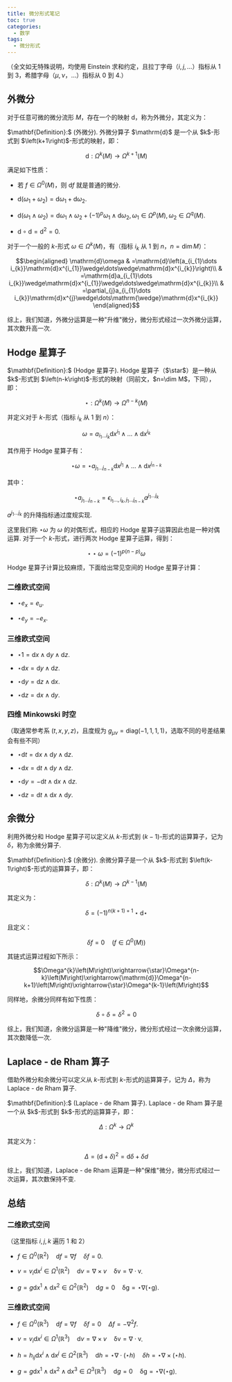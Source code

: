 ```yaml
---
title: 微分形式笔记
toc: true
categories:
  - 数学
tags:
  - 微分形式
---
```


<!-- more -->

（全文如无特殊说明，均使用 Einstein
求和约定，且拉丁字母（$i,j,\dots$）指标从 $1$ 到
$3$，希腊字母（$\mu,\nu\text{，}\dots$）指标从 $0$ 到 $4$.）

## 外微分

对于任意可微的微分流形 $M$，存在一个的映射
$\mathrm{d}$，称为外微分，其定义为：

<div class="notice--success" markdown="1">
$\mathbf{Definition}:$ (外微分). 外微分算子 $\mathrm{d}$ 是一个从 $k$-形式到
$\left(k+1\right)$-形式的映射，即：

$$\mathrm{d}:\Omega^{k}\left(M\right)\to\Omega^{k+1}\left(M\right)$$

满足如下性质：

-   若 $f\in\Omega^{0}\left(M\right)$，则 $\mathrm{d}f$ 就是普通的微分.

-   $\mathrm{d}\left(\omega_{1}+\omega_{2}\right)=\mathrm{d}\omega_{1}+\mathrm{d}\omega_{2}$.

-   $\mathrm{d}\left(\omega_{1}\wedge\omega_{2}\right)=\mathrm{d}\omega_{1}\wedge\omega_{2}+\left(-1\right)^{p}\omega_{1}\wedge\mathrm{d}\omega_{2},\omega_{1}\in\Omega^{p}\left(M\right),\omega_{2}\in\Omega^{q}\left(M\right)$.

-   $\mathrm{d}\circ\mathrm{d}=\mathrm{d}^{2}=0$.
</div>

对于一个一般的 $k$-形式 $\omega\in\Omega^{k}\left(M\right)$，有（指标
$i_{k}$ 从 $1$ 到 $n$，$n=\dim M$）：

$$\begin{aligned}
\mathrm{d}\omega & =\mathrm{d}\left(a_{i_{1}\dots i_{k}}\mathrm{d}x^{i_{1}}\wedge\dots\wedge\mathrm{d}x^{i_{k}}\right)\\
 & =\mathrm{d}a_{i_{1}\dots i_{k}}\wedge\mathrm{d}x^{i_{1}}\wedge\dots\wedge\mathrm{d}x^{i_{k}}\\
 & =\partial_{j}a_{i_{1}\dots i_{k}}\mathrm{d}x^{j}\wedge\dots\mathrm{\wedge}\mathrm{d}x^{i_{k}}
\end{aligned}$$

综上，我们知道，外微分运算是一种"升维"微分，微分形式经过一次外微分运算，其次数升高一次.

## Hodge 星算子

<div class="notice--success" markdown="1">
$\mathbf{Definition}:$ (Hodge 星算子). Hodge 星算子（$\star$）是一种从
$k$-形式到
$\left(n-k\right)$-形式的映射（同前文，$n=\dim M$，下同），即：

$$\star:\Omega^{k}\left(M\right)\to\Omega^{n-k}\left(M\right)$$

并定义对于 $k$-形式（指标 $i_{k}$ 从 $1$ 到 $n$）：

$$\omega=a_{i_{1}\dots i_{k}}\mathrm{d}x^{i_{1}}\wedge\dots\wedge\mathrm{d}x^{i_{k}}$$

其作用于 Hodge 星算子有：

$$\star\omega=\star a_{j_{1}\dots j_{n-k}}\mathrm{d}x^{j_{1}}\wedge\dots\wedge\mathrm{d}x^{j_{n-k}}$$

其中：

$$\star a_{j_{1}\dots j_{n-k}}=\epsilon_{i_{1}\dots,i_{k},j_{1}\dots j_{n-k}}a^{j_{1}\dots j_{k}}$$

$a^{j_{1}\dots j_{k}}$ 的升降指标通过度规实现.
</div>

这里我们称 $\star\omega$ 为 $\omega$ 的对偶形式，相应的 Hodge
星算子运算因此也是一种对偶运算. 对于一个 $k$-形式，进行两次 Hodge
星算子运算，得到：

$$\star\star\omega=\left(-1\right)^{p\left(n-p\right)}\omega$$

Hodge 星算子计算比较麻烦，下面给出常见空间的 Hodge 星算子计算：

### 二维欧式空间

-   $\star e_{x}=e_{u}$.

-   $\star e_{y}=-e_{x}$.

### 三维欧式空间

-   $\star1=\mathrm{d}x\wedge\mathrm{d}y\wedge\mathrm{d}z$.

-   $\star\mathrm{d}x=\mathrm{d}y\wedge\mathrm{d}z$.

-   $\star\mathrm{d}y=\mathrm{d}z\wedge\mathrm{d}x$.

-   $\star\mathrm{d}z=\mathrm{d}x\wedge\mathrm{d}y$.

### 四维 Minkowski 时空

（取通常参考系 $\left(t,x,y,z\right)$，且度规为
$g_{\mu\nu}=\text{diag}\left(-1,1,1,1\right)$，选取不同的号差结果会有些不同）

-   $\star\mathrm{d}t=\mathrm{d}x\wedge\mathrm{d}y\wedge\mathrm{d}z$.

-   $\star\mathrm{d}x=\mathrm{d}t\wedge\mathrm{d}y\wedge\mathrm{d}z$.

-   $\star\mathrm{d}y=-\mathrm{d}t\wedge\mathrm{d}x\wedge\mathrm{d}z$.

-   $\star\mathrm{d}z=\mathrm{d}t\wedge\mathrm{d}x\wedge\mathrm{d}y$.

## 余微分

利用外微分和 Hodge 星算子可以定义从 $k$-形式到
$\left(k-1\right)$-形式的运算算子，记为 $\delta$，称为余微分算子.

<div class="notice--success" markdown="1">
$\mathbf{Definition}:$ (余微分). 余微分算子是一个从 $k$-形式到
$\left(k-1\right)$-形式的运算算子，即：

$$\delta:\Omega^{k}\left(M\right)\to\Omega^{k-1}\left(M\right)$$

其定义为：

$$\delta=\left(-1\right)^{n\left(k+1\right)+1}\star\mathrm{d}\star$$

且定义：

$$\delta f=0\quad\left(f\in\Omega^{0}\left(M\right)\right)$$
</div>

其链式运算过程如下所示：

$$\Omega^{k}\left(M\right)\xrightarrow{\star}\Omega^{n-k}\left(M\right)\xrightarrow{\mathrm{d}}\Omega^{n-k+1}\left(M\right)\xrightarrow{\star}\Omega^{k-1}\left(M\right)$$

同样地，余微分同样有如下性质：

$$\delta\circ\delta=\delta^{2}=0$$

综上，我们知道，余微分运算是一种"降维"微分，微分形式经过一次余微分运算，其次数降低一次.

## Laplace - de Rham 算子

借助外微分和余微分可以定义从 $k$-形式到 $k$-形式的运算算子，记为
$\Delta$，称为 Laplace - de Rham 算子.

<div class="notice--success" markdown="1">
$\mathbf{Definition}:$ (Laplace - de Rham 算子). Laplace - de Rham
算子是一个从 $k$-形式到 $k$-形式的运算算子，即：

$$\Delta:\Omega^{k}\to\Omega^{k}$$

其定义为：

$$\Delta=\left(\mathrm{d}+\delta\right)^{2}=\mathrm{d}\delta+\delta d$$
</div>

综上，我们知道，Laplace - de Rham
运算是一种"保维"微分，微分形式经过一次运算，其次数保持不变.

## 总结

### 二维欧式空间

（这里指标 $i,j,k$ 遍历 $1$ 和 $2$）

-   $f\in\Omega^{0}\left(\mathbb{R}^{2}\right)\quad\mathrm{d}f=\nabla f\quad\delta f=0$.

-   $v=v_{i}\mathrm{d}x^{i}\in\Omega^{1}\left(\mathbb{R}^{2}\right)\quad\mathrm{d}v=\nabla\times v\quad\mathrm{\delta v=\nabla\cdot v}$.

-   $g=g\mathrm{d}x^{1}\wedge\mathrm{d}x^{2}\in\Omega^{2}\left(\mathrm{\mathbb{R}^{2}}\right)\quad\mathrm{d}g=0\quad\mathrm{\delta g=\star\nabla\left(\star g\right)}$.

### 三维欧式空间

-   $f\in\Omega^{0}\left(\mathbb{R}^{3}\right)\quad\mathrm{d}f=\nabla f\quad\delta f=0\quad\Delta f=-\nabla^{2}f$.

-   $v=v_{i}\mathrm{d}x^{i}\in\Omega^{1}\left(\mathbb{R}^{3}\right)\quad\mathrm{d}v=\nabla\times v\quad\mathrm{\delta v=\nabla\cdot v}$.

-   $h=h_{ij}\mathrm{d}x^{i}\wedge\mathrm{d}x^{j}\in\Omega^{2}\left(\mathbb{R}^{3}\right)\quad\mathrm{d}h=\star\nabla\cdot\left(\star h\right)\quad\delta h=\star\nabla\times\left(\star h\right)$.

-   $g=g\mathrm{d}x^{1}\wedge\mathrm{d}x^{2}\wedge\mathrm{d}x^{3}\in\Omega^{3}\left(\mathrm{\mathbb{R}^{3}}\right)\quad\mathrm{d}g=0\quad\mathrm{\delta g=\star\nabla\left(\star g\right)}$.
